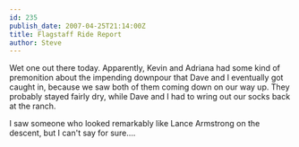 ```yaml
---
id: 235
publish_date: 2007-04-25T21:14:00Z
title: Flagstaff Ride Report
author: Steve
---
```

Wet one out there today. Apparently, Kevin and Adriana had some kind of premonition about the impending downpour that Dave and I eventually got caught in, because we saw both of them coming down on our way up. They probably stayed fairly dry, while Dave and I had to wring out our socks back at the ranch.

I saw someone who looked remarkably like Lance Armstrong on the descent, but I can't say for sure....